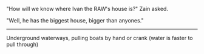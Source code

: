 

"How will we know where Ivan the RAW's house is?" Zain asked.

"Well, he has the biggest house, bigger than anyones."


----


Underground waterways, pulling boats by hand or crank (water is faster to pull through)